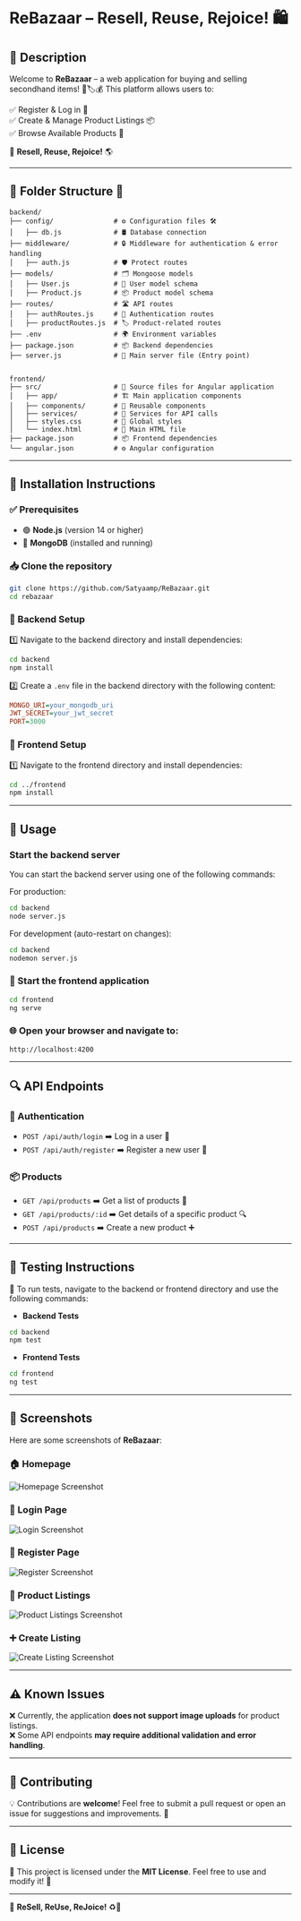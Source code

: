 # ReBazaar – Resell, Reuse, Rejoice! 🛍️

## 🌟 Description

Welcome to **ReBazaar** – a web application for buying and selling secondhand items! 🔄🏷️💰 This platform allows users to:

✅ Register & Log in 🔐  
✅ Create & Manage Product Listings 📦  
✅ Browse Available Products 🛒

🌱 **Resell, Reuse, Rejoice!** 🌎

---

## 📁 Folder Structure 📂

```
backend/
├── config/               # ⚙️ Configuration files 🛠️
│   ├── db.js             # 🛢️ Database connection
├── middleware/           # 🔒 Middleware for authentication & error handling
│   ├── auth.js           # 🛡️ Protect routes
├── models/               # 🗂️ Mongoose models
│   ├── User.js           # 👤 User model schema
│   ├── Product.js        # 📦 Product model schema
├── routes/               # 🛣️ API routes
│   ├── authRoutes.js     # 🔐 Authentication routes
│   ├── productRoutes.js  # 🏷️ Product-related routes
├── .env                  # 🌍 Environment variables
├── package.json          # 📦 Backend dependencies
├── server.js             # 🚀 Main server file (Entry point)


frontend/
├── src/                  # 🎨 Source files for Angular application
│   ├── app/              # 🏗️ Main application components
│   ├── components/       # 🧩 Reusable components
│   ├── services/         # 🔄 Services for API calls
│   ├── styles.css        # 🎨 Global styles
│   └── index.html        # 📜 Main HTML file
├── package.json          # 📦 Frontend dependencies
└── angular.json          # ⚙️ Angular configuration
```

---

## 🚀 Installation Instructions

### ✅ Prerequisites
- 🟢 **Node.js** (version 14 or higher)
- 🍃 **MongoDB** (installed and running)

### 📥 Clone the repository
```bash
git clone https://github.com/Satyaamp/ReBazaar.git
cd rebazaar
```

### 📌 Backend Setup
1️⃣ Navigate to the backend directory and install dependencies:
```bash
cd backend
npm install
```

2️⃣ Create a `.env` file in the backend directory with the following content:
```ini
MONGO_URI=your_mongodb_uri
JWT_SECRET=your_jwt_secret
PORT=3000
```

### 🎨 Frontend Setup
1️⃣ Navigate to the frontend directory and install dependencies:
```bash
cd ../frontend
npm install
```

---

## 🎯 Usage

### Start the backend server

You can start the backend server using one of the following commands:

For production:
```bash
cd backend
node server.js
```

For development (auto-restart on changes):
```bash
cd backend
nodemon server.js
```

### 🚀 Start the frontend application
```bash
cd frontend
ng serve
```

### 🌐 Open your browser and navigate to:
`http://localhost:4200`

---

## 🔍 API Endpoints

### 🔑 Authentication
- `POST /api/auth/login` ➡️ Log in a user 🔐
- `POST /api/auth/register` ➡️ Register a new user 📝

### 📦 Products
- `GET /api/products` ➡️ Get a list of products 📜
- `GET /api/products/:id` ➡️ Get details of a specific product 🔍
- `POST /api/products` ➡️ Create a new product ➕

---

## 🧪 Testing Instructions

📌 To run tests, navigate to the backend or frontend directory and use the following commands:

- **Backend Tests**
```bash
cd backend
npm test
```

- **Frontend Tests**
```bash
cd frontend
ng test
```

---

## 📸 Screenshots

Here are some screenshots of **ReBazaar**:

### 🏠 Homepage
![Homepage Screenshot](./frontend/public/screenshots/homepage.png)

### 🔐 Login Page
![Login Screenshot](./frontend/public/screenshots/login.png)

### 📝 Register Page
![Register Screenshot](./frontend/public/screenshots/signup.png)

### 🛒 Product Listings
![Product Listings Screenshot](./frontend/public/screenshots/product-listings.png)

### ➕ Create Listing
![Create Listing Screenshot](./frontend/public/screenshots/create-listing.png)

---

## ⚠️ Known Issues

❌ Currently, the application **does not support image uploads** for product listings.  
❌ Some API endpoints **may require additional validation and error handling**.

---

## 🤝 Contributing

💡 Contributions are **welcome**! Feel free to submit a pull request or open an issue for suggestions and improvements. 🚀

---

## 📜 License

📄 This project is licensed under the **MIT License**. Feel free to use and modify it! 🎉

---

🚀 **ReSell, ReUse, ReJoice!** ♻️🛒